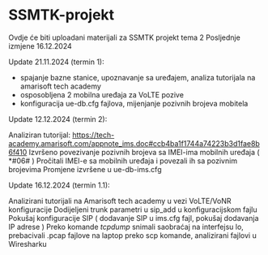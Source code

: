 # SSMTK-projekt
Ovdje će biti uploadani materijali za SSMTK projekt tema 2
Posljednje izmjene 16.12.2024


Update 21.11.2024 (termin 1):

- spajanje bazne stanice, upoznavanje sa uređajem, analiza tutorijala na amarisoft tech academy
- osposobljena 2 mobilna uređaja za VoLTE pozive
- konfiguracija ue-db.cfg fajlova, mijenjanje pozivnih brojeva mobitela


Update 12.12.2024 (termin 2):

Analiziran tutorijal: https://tech-academy.amarisoft.com/appnote_ims.doc#ccb4ba1f1744a74223b3d1fae8b6f410
Izvršeno povezivanje pozivnih brojeva sa IMEI-ima mobilnih uređaja ( *#06# )
Pročitali IMEI-e sa mobilnih uređaja i povezali ih sa pozivnim brojevima
Promjene izvršene u ue-db-ims.cfg


Update 16.12.2024 (termin 1.1):

Analizirani tutorijali na Amarisoft tech academy u vezi VoLTE/VoNR konfiguracije
Dodijeljeni trunk parametri u sip_add u konfiguracijskom fajlu
Pokušaj konfiguracije SIP ( dodavanje SIP u ims.cfg fajl, pokušaj dodavanja IP adrese )
Preko komande _tcpdump_ snimali saobraćaj na interfejsu lo, prebacivali .pcap fajlove na laptop preko scp komande, analizirani fajlovi u Wiresharku
